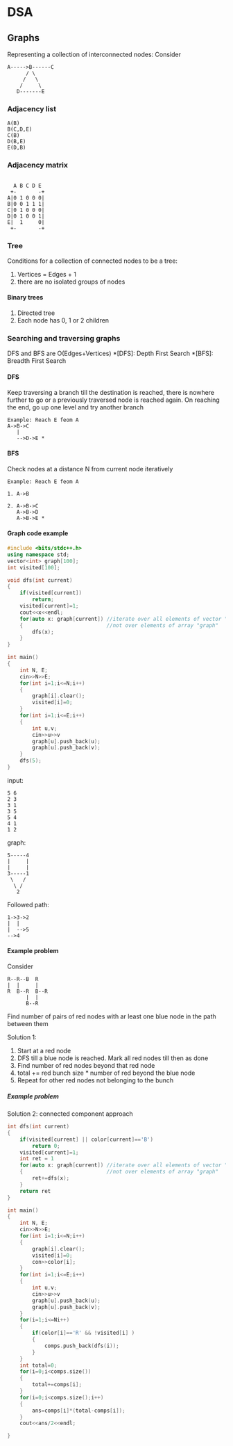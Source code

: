 # DSA
## Graphs
Representing a collection of interconnected nodes:
Consider
```
A----->B------C
      / \
     /   \
    /     \
   D-------E
```
### Adjacency list
```
A(B)
B(C,D,E)
C(B)
D(B,E)
E(D,B)
```
### Adjacency matrix
```
 
  A B C D E
 +-       -+
A|0 1 0 0 0|
B|0 0 1 1 1|
C|0 1 0 0 0|
D|0 1 0 0 1|
E|  1     0|
 +-       -+
```

### Tree
Conditions for a collection of connected nodes to be a tree:
1. Vertices = Edges + 1
2. there are no isolated groups of nodes

#### Binary trees ####
1. Directed tree
2. Each node has 0, 1 or 2 children

### Searching and traversing graphs
DFS and BFS are O(Edges+Vertices)
*[DFS]: Depth First Search
*[BFS]: Breadth First Search
#### DFS ####
Keep traversing a branch till the destination is reached, there is nowhere further to go or a previously traversed node is reached again. On reaching the end, go up one level and try another branch
```
Example: Reach E feom A
A->B->C
   |
   -->D->E *
```
#### BFS ####
Check nodes at a distance N from current node iteratively
```
Example: Reach E feom A

1. A->B

2. A->B->C
   A->B->D
   A->B->E *
```

#### Graph code example ####

```c++
#include <bits/stdc++.h>
using namespace std;
vector<int> graph[100];
int visited[100];

void dfs(int current)
{
	if(visited[current])
		return;
	visited[current]=1;
	cout<<x<<endl;
	for(auto x: graph[current]) //iterate over all elements of vector "graph[current]"
	{							//not over elements of array "graph"
		dfs(x);
	}
}

int main()
{
	int N, E;
	cin>>N>>E;
	for(int i=1;i<=N;i++)
	{
		graph[i].clear();
		visited[i]=0;
	}
	for(int i=1;i<=E;i++)
	{
		int u,v;
		cin>>u>>v
		graph[u].push_back(u);
		graph[u].push_back(v);
	}
	dfs(5);
}

```
input:
```
5 6
2 3
3 1
3 5
5 4
4 1
1 2
```
graph:
```
5-----4
|     |
|     |
3-----1
 \   /
  \ /
   2
```
Followed path:
```
1->3->2
|  |
|  -->5
-->4
```

#### Example problem ####
Consider
```
R--R--B  R
|  |     |
R  B--R  B--R
      |  |
      B--R
```
Find number of pairs of red nodes with ar least one blue node in the path between them

Solution 1:
1. Start at a red node
2. DFS till a blue node is reached. Mark all red nodes till then as done
3. Find number of red nodes beyond that red node
4. total += red bunch size * number of red beyond the blue node
5. Repeat for other red nodes not belonging to the bunch

##### Example problem #####
Solution 2: connected component approach
```c++
int dfs(int current)
{
	if(visited[current] || color[current]=='B')
		return 0;
	visited[current]=1;
	int ret = 1
	for(auto x: graph[current]) //iterate over all elements of vector "graph[current]"
	{							//not over elements of array "graph"
		ret+=dfs(x);
	}
	return ret
}

int main()
{
	int N, E;
	cin>>N>>E;
	for(int i=1;i<=N;i++)
	{
		graph[i].clear();
		visited[i]=0;
		con>>color[i];
	}
	for(int i=1;i<=E;i++)
	{
		int u,v;
		cin>>u>>v
		graph[u].push_back(u);
		graph[u].push_back(v);
	}
	for(i=1;i<=Ni++)
	{
		if(color[i]=='R' && !visited[i] )
		{
			comps.push_back(dfs(i));
		}
	}
	int total=0;
	for(i=0;i<comps.size())
	{
		total+=comps[i];
	}
	for(i=0;i<comps.size();i++)
	{
		ans=comps[i]*(total-comps[i]);
	}
	cout<<ans/2<<endl;

}
```